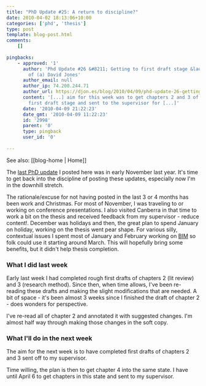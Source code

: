 ```yaml
---
title: "PhD Update #25: A return to discipline?"
date: 2010-04-02 18:13:06+10:00
categories: ['phd', 'thesis']
type: post
template: blog-post.html
comments:
    []
    
pingbacks:
    - approved: '1'
      author: 'Phd Update #26 &#8211; Getting to first draft stage &laquo; The Weblog
        of (a) David Jones'
      author_email: null
      author_ip: 74.200.244.71
      author_url: https://djon.es/blog/2010/04/09/phd-update-26-getting-to-first-draft-stage/
      content: '[...] aim for this week was to get chapters 2 and 3 of the thesis into
        first draft stage and sent to the supervisor for [...]'
      date: '2010-04-09 21:22:23'
      date_gmt: '2010-04-09 11:22:23'
      id: '2998'
      parent: '0'
      type: pingback
      user_id: '0'
    
---
```


See also: [[blog-home | Home]]

The [last PhD update](/blog2/2009/09/11/phd-update-24-off-to-the-crocodile-form/) I posted here was in early November last year. It's time to get back into the discipline of posting these updates, especially now I'm in the downhill stretch.

The rationale/excuse for not having posted in the last 3 or 4 months has been work and Christmas. For most of November, I was traveling to or working on conference presentations. I also visited Canberra in that time to work a bit on the thesis and received feedback from my supervisor - reduce content!. December was holidays and then, the great plan to spend January on holiday, working on the thesis went pear shape. For various silly, contextual issues I spent most of January and February working on [BIM](/blog2/research/bam-blog-aggregation-management/) so folk could use it starting around March. This will hopefully bring some benefits, but it didn't help thesis completion.

### What I did last week

Early last week I had completed rough first drafts of chapters 2 (lit review) and 3 (research method). Since then, when time allows, I've been re-reading these drafts and making the slight modifications that are needed. A bit of space - it's been almost 3 weeks since I finished the draft of chapter 2 - does wonders for perspective.

I've re-read all of chapter 2 and annotated it with suggested changes. I'm almost half way through making those changes in the soft copy.

### What I'll do in the next week

The aim for the next week is to have completed first drafts of chapters 2 and 3 sent off to my supervisor.

Time willing, the plan is then to get chapter 4 into the same state. I have until April 6 to get chapters in this state and sent to my supervisor.